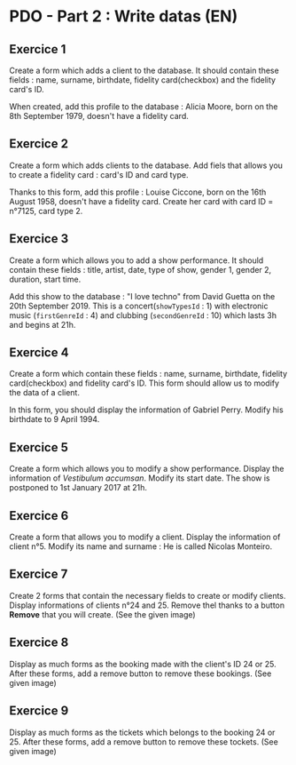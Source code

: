 # PDO - Part 2 : Write datas (EN)

## Exercice 1

Create a form which adds a client to the database. It should contain these fields : name, surname, birthdate, fidelity card(checkbox) and the fidelity card's ID.

When created, add this profile to the database : Alicia Moore, born on the 8th September 1979, doesn't have a fidelity card.


## Exercice 2

Create a form which adds clients to the database. Add fiels that allows you to create a fidelity card : card's ID and card type.

Thanks to this form, add this profile : Louise Ciccone, born on the 16th August 1958, doesn't have a fidelity card. Create her card with card ID = n°7125, card type 2.


## Exercice 3

Create a form which allows you to add a show performance. It should contain these fields : title, artist, date, type of show, gender 1, gender 2, duration, start time.

Add this show to the database : "I love techno" from David Guetta on the 20th September 2019. This is a concert(`showTypesId` : 1) with electronic music (`firstGenreId` : 4) and clubbing (`secondGenreId` : 10) which lasts 3h and begins at 21h.


## Exercice 4

Create a form which contain these fields : name, surname, birthdate, fidelity card(checkbox) and fidelity card's ID. This form should allow us to modify the data of a client.

In this form, you should display the information of Gabriel Perry. Modify his birthdate to 9 April 1994.


## Exercice 5

Create a form which allows you to modify a show performance. Display the information of *Vestibulum accumsan*. Modify its start date. The show is postponed to 1st January 2017 at 21h.


## Exercice 6

Create a form that allows you to modify a client. Display the information of client n°5. Modify its name and surname : He is called Nicolas Monteiro.


## Exercice 7

Create 2 forms that contain the necessary fields to create or modify clients. Display informations of clients n°24 and 25. Remove thel thanks to a button **Remove** that you will create. (See the given image)


## Exercice 8

Display as much forms as the booking made with the client's ID 24 or 25. After these forms, add a remove button to remove these bookings. (See given image)


## Exercice 9

Display as much forms as the tickets which belongs to the booking 24 or 25. After these forms, add a remove button to remove these tockets. (See given image)
